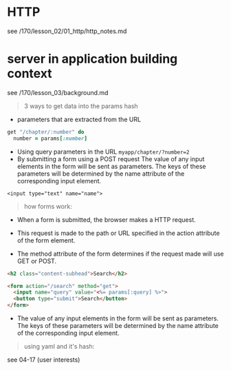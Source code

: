 # HTTP
see /170/lesson_02/01_http/http_notes.md

# server in application building context
see /170/lesson_03/background.md

> 3 ways to get data into the params hash

- parameters that are extracted from the URL
```ruby
get "/chapter/:number" do
  number = params[:number]
```
- Using query parameters in the URL
`myapp/chapter/?number=2`
- By submitting a form using a POST request
The value of any input elements in the form will be sent as
parameters. The keys of these parameters will be determined by
the name attribute of the corresponding input element.
```
<input type="text" name="name">
```

> how forms work:

- When a form is submitted, the browser makes a HTTP request.

- This request is made to the path or URL specified in the action
attribute of the form element.

- The method attribute of the form determines if the request made will
use GET or POST.
```html
<h2 class="content-subhead">Search</h2>

<form action="/search" method="get">
  <input name="query" value="<%= params[:query] %>">
  <button type="submit">Search</button>
</form>
```
- The value of any input elements in the form will be sent as parameters.
The keys of these parameters will be determined by the name attribute
of the corresponding input element.


> using yaml and it's hash:

see 04-17 (user interests)